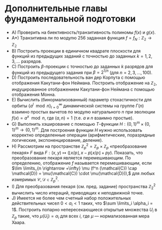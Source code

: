 # Дополнительные главы фундаментальной подготовки

* A) Проверить на биективность/транзитивность полиномы $f(x)$ и $g(x)$.
* A*) Транзитивна ли по модулю 256 заданная функция $f = f_N : \mathbb{Z_2} \to \mathbb{Z_2}$
* B) Построить проекции в единичном квадрате плоскости для функций из предыдущих заданий с точностью до заданных $k = 1, 2, 3, \dots$ разрядов.
* C) Построить $\beta$-проекции с точностью до заданных $k$ разрядов для функций из предыдущего задания при $\beta = 2^{1/n}$ (для $n = 2, 3, \dots , 100$).
* D) Построить последовательность ван дер Корпута с помощью отображения Какутани-фон Неймана. Построить отображение на $\mathbb{Z_2},$ индуцированное отображением Какутани-фон Неймана с помощью отображения Монна.
* E) Вычислить (бинормализованный) параметр стохастичности для орбиты $\{a^l \mod n\}_{l=0}^\infty$ динамической системы на группе $\Gamma(n)$ взаимно простых вычетов по модулю натурального $n$ при эволюции $f(x) = a^x \mod n$, где $(a, n) = 1$ (т.е. $a$ и $n$ взаимно простые).
* G) Выполнить хэширование с помощью $T$-функции $H : \{0, 1\}^m \times \{0, 1\}^m \rightarrow \{0, 1\}^m$. Для построения функции $H$ нужно использовать корректно определенные операции (арифметические, поразрядные логические, экспоненцирование, деление).
* H) Рассмотрим на пространстве $\mathbb{Z}^2_p = \mathbb{Z}_p \times \mathbb{Z}_p$ «преобразование пекаря» $F$ вида $F : (x, y) \mapsto (\lfloor x / p \rfloor, x − p\lfloor x / p\rfloor + py)$. Показать, что преобразование пекаря является перемешивающим. По определению, отображение $f$ называется перемешивающим, если $\lim \limits_{n \rightarrow +\infty} \mu (f^n (\mathcal{C}) \cap \mathcal{D}) = \mu(\mathcal{C}) \cdot \mu(\mathcal{D})),$ для любых измеримых $\mathcal{C}, \mathcal{D} \in \mathbb{Z}^2_p.$
* I) Для преобразования пекаря (см. пред. задание) пространства $\mathbb{Z}^2_2$ вычислить число итераций, приводящих к неподвижной точке.
* J) Имеется не более чем счетный набор положительных действительных чисел $0 < \alpha_i < 1$ таких, что $\sum \limits_i \alpha_i = 1$. Построить попарно непересекающиеся открытые множества $U_i$ в $\mathbb{Z}_p$ такие, что $\mu(U_i) = \alpha_i$ для всех $i$, где $\mu$ — нормализованная мера Хаара.
